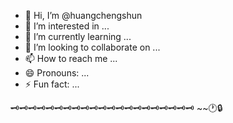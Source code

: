 - 👋 Hi, I’m @huangchengshun
- 👀 I’m interested in ...
- 🌱 I’m currently learning ...
- 💞️ I’m looking to collaborate on ...
- 📫 How to reach me ...
- 😄 Pronouns: ...
- ⚡ Fun fact: ...

<!---
huangchengshun/huangchengshun is a ✨ special ✨ repository because its `README.md` (this file) appears on your GitHub profile.
You can click the Preview link to take a look at your changes.
--->
🗝🗝🗝🗝🗝🗝🗝🗝🗝🗝🗝🗝🗝🗝🗝🗝🗝🗝🗝🗝🗝
~~🕐🔒
